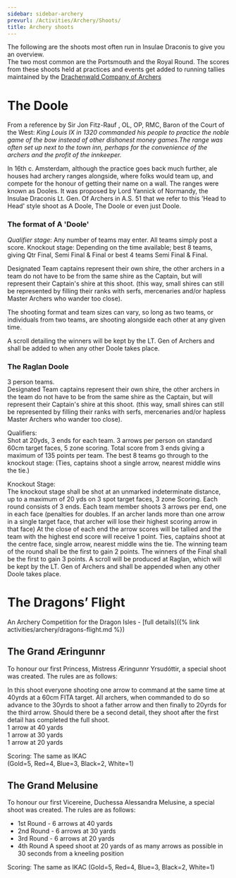 ```yaml
---
sidebar: sidebar-archery
prevurl: /Activities/Archery/Shoots/
title: Archery shoots
---
```


The following are the shoots most often run in Insulae Draconis to give you an overview.  
The two most common are the Portsmouth and the Royal Round.  The scores from these shoots held at practices and events get added to running tallies maintained by the [Drachenwald Company of Archers](https://drachenwald.sca.org/offices/archery-thrown-marshal/#drachenwald-company-of-archers)

# The Doole

From a reference by Sir Jon Fitz-Rauf , OL, OP, RMC, Baron of the Court of the West:
*King Louis IX in 1320 commanded his people to practice the noble game of the bow instead of other dishonest money games.The range was often set up next to the town inn, perhaps for the convenience of the archers and the profit of the innkeeper.*
 
In 16th c. Amsterdam, although the practice goes back much further, ale houses had archery ranges alongside, where folks would team up, and compete for the honour of getting their name on a wall. The ranges were known as Dooles. It was proposed by Lord Yannick of Normandy, the Insulae Draconis Lt. Gen. Of Archers in A.S. 51 that we refer to this 'Head to Head' style shoot as A Doole, The Doole or even just Doole.

### The format of A 'Doole'

_Qualifier stage_: Any number of teams may enter. All teams simply post a score. Knockout stage: Depending on the time available;
best 8 teams, giving Qtr Final, Semi Final & Final or
best 4 teams Semi Final & Final.

Designated Team captains represent their own shire, the other archers in a team do not have to be from the same shire as the Captain, but will represent their Captain's shire at this shoot. (this way, small shires can still be represented by filling their ranks with serfs, mercenaries and/or hapless Master Archers who wander too close).

The shooting format and team sizes can vary, so long as two teams, or individuals from two teams, are shooting alongside each other at any given time.

A scroll detailing the winners will be kept by the LT. Gen of Archers and shall be added to when any other Doole takes place.

### The Raglan Doole

3 person teams.  
Designated Team captains represent their own shire, the other archers in the team do not have to be from the same shire as the Captain, but will represent their Captain's shire at this shoot. (this way, small shires can still be represented by filling their ranks with serfs, mercenaries and/or hapless Master Archers who wander too close).

Qualifiers:  
Shot at 20yds, 3 ends for each team. 3 arrows per person on standard 60cm target faces, 5 zone scoring. Total score from 3 ends giving a maximum of 135 points per team.
The best 8 teams go through to the knockout stage:
(Ties, captains shoot a single arrow, nearest middle wins the tie.)

Knockout Stage:  
The knockout stage shall be shot at an unmarked indeterminate distance, up to a maximum of 20 yds on 3 spot target faces, 3 zone Scoring.
Each round consists of 3 ends.
Each team member shoots 3 arrows per end, one in each face (penalties for doubles. If an archer lands more than one arrow in a single target face, that archer will lose their highest scoring arrow in that face)
At the close of each end the arrow scores will be tallied and the team with the highest end score will receive 1 point.
Ties, captains shoot at the centre face, single arrow, nearest middle wins the tie. The winning team of the round shall be the first to gain 2 points.
The winners of the Final shall be the first to gain 3 points.
A scroll will be produced at Raglan, which will be kept by the LT. Gen of Archers and shall be appended when any other Doole takes place.


# The Dragons’ Flight

An Archery Competition for the Dragon Isles - [full details]({% link activities/archery/dragons-flight.md %})


## The Grand Æringunnr

To honour our first Princess, Mistress Æringunnr Yrsudóttir, a special shoot was created. The rules are as follows:

In this shoot everyone shooting one arrow to command at the same time at 40yrds at a 60cm FITA target. All archers, when commanded to do so advance to the 30yrds to shoot a father arrow and then finally to 20yrds for the third arrow. Should there be a second detail, they shoot after the first detail has completed the full shoot.  
1 arrow at 40 yards  
1 arrow at 30 yards  
1 arrow at 20 yards  

Scoring: The same as IKAC  
(Gold=5, Red=4, Blue=3, Black=2, White=1)

## The Grand Melusine

To honour our first Vicereine, Duchessa Alessandra Melusine, a special shoot was created. The rules are as follows:
 
- 1st Round - 6 arrows at 40 yards  
- 2nd Round - 6 arrows at 30 yards  
- 3rd Round - 6 arrows at 20 yards  
- 4th Round A speed shoot at 20 yards of as many arrows as possible in 30 seconds from a kneeling position

Scoring: The same as IKAC (Gold=5, Red=4, Blue=3, Black=2, White=1)
